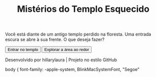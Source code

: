 # <!DOCTYPE html>
<html lang="pt-BR">
<head>
  <meta charset="UTF-8">
  <meta name="viewport" content="width=device-width, initial-scale=1.0">
  <title>Mistérios do Templo Esquecido</title>
  <link rel="stylesheet" href="estilo.css">
</head>
<body>
  <div id="container">
    <header>
      <h1>Mistérios do Templo Esquecido</h1>
    </header>
    <main>
      <p id="historia">Você está diante de um antigo templo perdido na floresta. Uma entrada escura se abre à sua frente. O que deseja fazer?</p>
      <div id="opcoes">
        <button onclick="escolha('entrar')">Entrar no templo</button>
        <button onclick="escolha('explorar')">Explorar a área ao redor</button>
      </div>
    </main>
    <footer>
      <p>Desenvolvido por hillarylaura | Projeto no estilo GitHub</p>
    </footer>
  </div>
  <script src="script.js"></script>
</body>
</html>

body {
  font-family: -apple-system, BlinkMacSystemFont, "Segoe"
